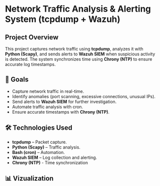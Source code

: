 # Network Traffic Analysis & Alerting System (tcpdump + Wazuh)

## Project Overview
This project captures network traffic using **tcpdump**, analyzes it with **Python (Scapy)**, and sends alerts to **Wazuh SIEM** when suspicious activity is detected. The system synchronizes time using **Chrony (NTP)** to ensure accurate log timestamps.

## 📌 Goals
- Capture network traffic in real-time.
- Identify anomalies (port scanning, excessive connections, unusual IPs).
- Send alerts to **Wazuh SIEM** for further investigation.
- Automate traffic analysis with cron.
- Ensure accurate timestamps with **Chrony (NTP)**.

## 🛠 Technologies Used
- **tcpdump** – Packet capture.
- **Python (Scapy)** – Traffic analysis.
- **Bash (cron)** – Automation.
- **Wazuh SIEM** – Log collection and alerting.
- **Chrony (NTP)** - Time synchronization

## 📊 Vizualization



